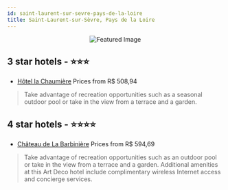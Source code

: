 ```yaml
---
id: saint-laurent-sur-sevre-pays-de-la-loire
title: Saint-Laurent-sur-Sèvre, Pays de la Loire
---
```


<center><img src="https://i.travelapi.com/hotels/4000000/3680000/3677900/3677861/4f2bdcb3_z.jpg" alt="Featured Image" /></center>


##  3 star hotels - ⭐️⭐️⭐️

-    [Hôtel la Chaumière](https://us.hurb.com/hotels/saint-laurent-sur-sevre/hotel-la-chaumiere-JNP-JP913204?cmp=18055) Prices from R$ 508,94
   > Take advantage of recreation opportunities such as a seasonal outdoor pool or take in the view from a terrace and a garden.

##  4 star hotels - ⭐️⭐️⭐️⭐️

-    [Château de La Barbinière](https://us.hurb.com/hotels/saint-laurent-sur-sevre/chateau-de-la-barbiniere-JNP-JP948242?cmp=18055) Prices from R$ 594,69
   > Take advantage of recreation opportunities such as an outdoor pool or take in the view from a terrace and a garden. Additional amenities at this Art Deco hotel include complimentary wireless Internet access and concierge services.
